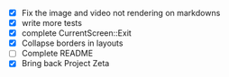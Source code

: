 - [x] Fix the image and video not rendering on markdowns
- [x] write more tests
- [x] complete CurrentScreen::Exit
- [x] Collapse borders in layouts
- [ ] Complete README
- [x] Bring back Project Zeta